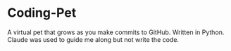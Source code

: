 # Coding-Pet
A virtual pet that grows as you make commits to GitHub.  Written in Python.  Claude was used to guide me along but not write the code.
